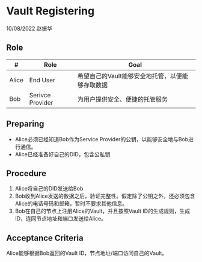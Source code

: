 # Vault Registering
10/08/2022
赵振华

## Role
| #    | Role    | Goal    |
|---------------- | --------------- | --------------- |
| Alice    | End User    | 希望自己的Vault能够安全地托管，以便能够存取数据    |
| Bob    | Serivce Provider    | 为用户提供安全、便捷的托管服务    |

## Preparing
- Alice必须已经知道Bob作为Service Provider的公钥，以能够安全地与Bob进行通信。
- Alice已经准备好自己的DID，包含公私钥
## Procedure
1. Alice将自己的DID发送给Bob
2. Bob收到Alice发送的数据之后，验证完整性。假定除了公钥之外，还必须包含Alice的电话号码和邮箱，暂时不要求其他信息。
3. Bob在自己的节点上注册Alice的Vault，并且按照Vault ID的生成规则，生成ID，连同节点地址和端口发送给Alice。

## Acceptance Criteria
Alice能够根据Bob返回的Vault ID，节点地址/端口访问自己的Vault。

